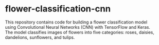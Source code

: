 # flower-classification-cnn
This repository contains code for building a flower classification model using Convolutional Neural Networks (CNN) with TensorFlow and Keras. The model classifies images of flowers into five categories: roses, daisies, dandelions, sunflowers, and tulips.
